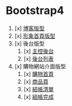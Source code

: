 # Bootstrap4
1. [x] [博客版型](https://tpwilovepanda.github.io/Bootstrap4-Template/01.blog-template/finally.html)
1. [x] [形象首頁版型](https://tpwilovepanda.github.io/Bootstrap4-Template/02.landingPage-template/finally.html)
1. [x] 後台版型
    1. [x] [主控後台](https://tpwilovepanda.github.io/Bootstrap4-Template/03.dashboard-template/finally.html)
    1. [x] [後台列表](https://tpwilovepanda.github.io/Bootstrap4-Template/03.dashboard-template/finally-list.html)
1. [x] 購物網站介面版型
    1. [x] [購物首頁](https://tpwilovepanda.github.io/Bootstrap4-Template/04.shoppingCart-template/finally.html)
    1. [x] [商品頁](https://tpwilovepanda.github.io/Bootstrap4-Template/04.shoppingCart-template/finally-product.html)
    1. [x] [結帳清單](https://tpwilovepanda.github.io/Bootstrap4-Template/04.shoppingCart-template/finally-checkout.html)
    1. [x] [結帳完成](https://tpwilovepanda.github.io/Bootstrap4-Template/04.shoppingCart-template/finally-checkoutCompleted.html)